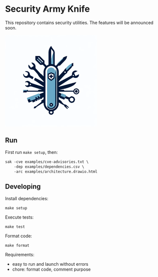 # Security Army Knife

This repository contains security utilities. The features will be announced soon.

![alt text](logo.png)

## Run

First run `make setup`, then:

```
sak -cve examples/cve-advisories.txt \
    -dep examples/dependencies.csv \
    -arc examples/architecture.drawio.html
```

## Developing

Install dependencies:

```
make setup
```

Execute tests:

```
make test
```

Format code:

```
make format
```

Requirements:

- easy to run and launch without errors
- chore: format code, comment purpose
